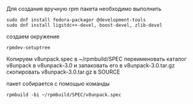 Для создания вручную rpm пакета необходимо выполнить 

```
sudo dnf install fedora-packager @development-tools
sudo dnf install ligstdc++-devel, boost-devel, zlib-devel

```

создаем окружение 

```
rpmdev-setuptree
```

Копируем v8unpack.spec в ~/rpmbuild/SPEC
переименовать каталог v8unpack в v8unpack-3.0 и запаковать его в v8unpack-3.0.tar.gz
скопировать v8unpack-3.0.tar.gz в SOURCE

пакет собирается с помощью команды 
```
rpmbuild -bi ~/rpmbuild/SPEC/v8unpack.spec

```

